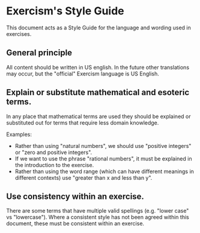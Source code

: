 # Exercism's Style Guide

This document acts as a Style Guide for the language and wording used in exercises.

## General principle

All content should be written in US english. 
In the future other translations may occur, but the "official" Exercism language is US English.

## Explain or substitute mathematical and esoteric terms.

In any place that mathematical terms are used they should be explained or substituted out for terms that require less domain knowledge.

Examples:
- Rather than using "natural numbers", we should use "positive integers" or "zero and positive integers". 
- If we want to use the phrase "rational numbers", it must be explained in the introduction to the exercise.
- Rather than using the word range (which can have different meanings in different contexts) use "greater than x and less than y".

## Use consistency within an exercise.

There are some terms that have multiple valid spellings (e.g. "lower case" vs "lowercase"). 
Where a consistent style has not been agreed within this document, these must be consistent within an exercise.
